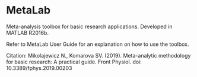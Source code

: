 # MetaLab
Meta-analysis toolbox for basic research applications. Developed in MATLAB R2016b.

Refer to MetaLab User Guide for an explanation on how to use the toolbox. 

Citation: Mikolajewicz N., Komarova SV. (2019). Meta-analytic methodology for basic research: A practical guide. Front Physiol. doi: 10.3389/fphys.2019.00203
